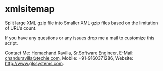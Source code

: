 xmlsitemap
==========

Split large XML gzip file into Smaller XML gzip files based on the limitation of URL's count.

If you have any questions or any issues drop me a mail to customize this script. 

Contact Me:
Hemachand.Ravilla,
Sr.Software Engineer,
E-Mail: chanduravilla@techie.com,
Mobile: +91-9160371286,
Website: http://www.glssystems.com.
